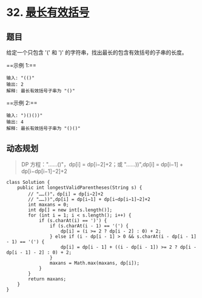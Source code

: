 # 32. [最长有效括号](https://leetcode-cn.com/problems/longest-valid-parentheses/)

## 题目

给定一个只包含 '(' 和 ')' 的字符串，找出最长的包含有效括号的子串的长度。

==示例 1:==

```
输入: "(()"
输出: 2
解释: 最长有效括号子串为 "()"
```

==示例 2:==

```
输入: ")()())"
输出: 4
解释: 最长有效括号子串为 "()()"
```

## 动态规划

> DP 方程："……()"，dp[i] = dp[i−2]+2；或 "……))",dp[i] = dp[i−1] + dp[i−dp[i−1]−2]+2

```
class Solution {
    public int longestValidParentheses(String s) {
        // "……()"，dp[i] = dp[i−2]+2
        // "……))",dp[i] = dp[i−1] + dp[i−dp[i−1]−2]+2
        int maxans = 0;
        int dp[] = new int[s.length()];
        for (int i = 1; i < s.length(); i++) {
            if (s.charAt(i) == ')') {
                if (s.charAt(i - 1) == '(') {
                    dp[i] = (i >= 2 ? dp[i - 2] : 0) + 2;
                } else if (i - dp[i - 1] > 0 && s.charAt(i - dp[i - 1] - 1) == '(') {
                    dp[i] = dp[i - 1] + ((i - dp[i - 1]) >= 2 ? dp[i - dp[i - 1] - 2] : 0) + 2;
                }
                maxans = Math.max(maxans, dp[i]);
            }
        }
        return maxans;
    }
}
```


